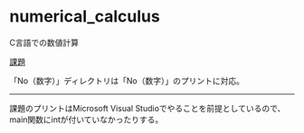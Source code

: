 # numerical_calculus

C言語での数値計算

[課題](https://app.box.com/s/vxp9e8yegfae06tv2iz8thhhakhuaz48)

「No（数字）」ディレクトリは「No（数字）」のプリントに対応。

---

課題のプリントはMicrosoft Visual Studioでやることを前提としているので、main関数にintが付いていなかったりする。


